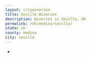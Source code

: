 ```yaml
---
layout: citywineries
title: Seville Wineries
description: Wineries in Seville, OH
permalink: /oh/medina/seville/
state: oh
county: medina
city: seville
---
```

-
